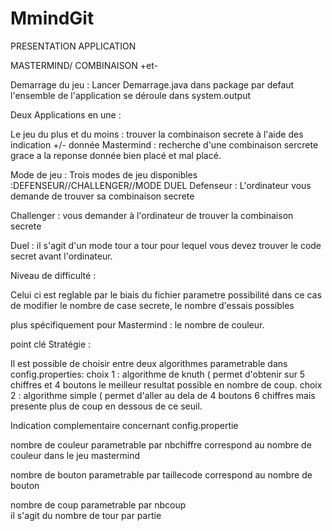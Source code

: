 # MmindGit
PRESENTATION APPLICATION 

MASTERMIND/ COMBINAISON +et-


Demarrage du jeu :
Lancer Demarrage.java dans package par defaut
l'ensemble de l'application se déroule dans system.output

Deux Applications en une :

Le jeu du plus et du moins : trouver la combinaison secrete à l'aide des indication +/- donnée
Mastermind : recherche d'une combinaison sercrete grace a la reponse donnée bien placé et mal placé. 


Mode de jeu :
Trois modes de jeu disponibles :DEFENSEUR//CHALLENGER//MODE DUEL
Defenseur : L'ordinateur vous demande de trouver sa combinaison secrete

Challenger : vous demander à l'ordinateur de trouver la combinaison secrete

Duel : il s'agit d'un mode tour a tour pour lequel vous devez trouver le code secret avant l'ordinateur.

Niveau de difficulté :

Celui ci est reglable par le biais du fichier parametre 
possibilité dans ce cas de modifier le nombre de case secrete, le nombre d'essais possibles
 
plus spécifiquement pour Mastermind : le nombre de couleur.

point clé Stratégie :

Il est possible de choisir entre deux algorithmes parametrable dans config.properties: 
choix 1 : algorithme de knuth ( permet d'obtenir sur 5 chiffres et 4 boutons le meilleur resultat possible en nombre de coup.
choix 2 : algorithme simple ( permet d'aller au dela de 4 boutons 6 chiffres mais presente plus de coup en dessous de ce seuil.


Indication complementaire concernant config.propertie

nombre de couleur parametrable par nbchiffre
correspond au nombre de couleur dans le jeu mastermind 

nombre de bouton parametrable par taillecode
correspond au nombre de bouton 

nombre de coup parametrable par nbcoup  
il s'agit du nombre de tour par partie




